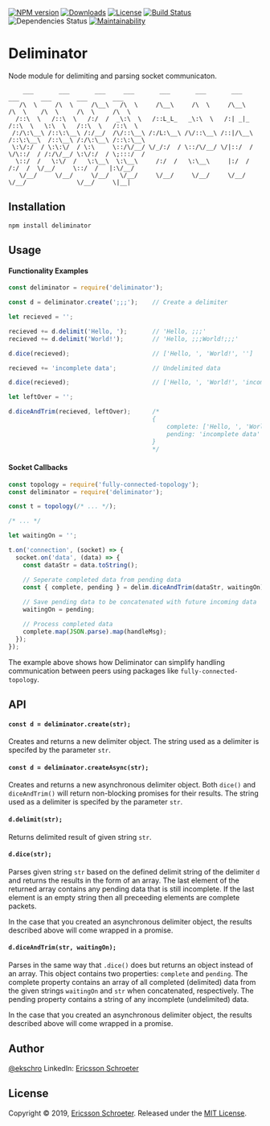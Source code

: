 [![NPM version][npm-image]][npm-url]
[![Downloads][downloads-image]][downloads-url]
[![License][license-image]][license-url]
[![Build Status][build-status-image]][build-status-url]
![Dependencies Status][david-image]
[![Maintainability][code-climate-image]][code-climate-url]

# Deliminator
Node module for delimiting and parsing socket communicaton. 

```
    ___       ___       ___     ___       ___       ___       ___       ___      ___       ___       ___   
   /\  \     /\  \     /\__\   /\  \     /\__\     /\  \     /\__\     /\  \    /\  \     /\  \     /\  \  
  /::\  \   /::\  \   /:/  /  _\:\  \   /::L_L_   _\:\  \   /:| _|_   /::\  \   \:\  \   /::\  \   /::\  \ 
 /:/\:\__\ /::\:\__\ /:/__/  /\/::\__\ /:/L:\__\ /\/::\__\ /::|/\__\ /::\:\__\  /::\__\ /:/\:\__\ /::\:\__\
 \:\/:/  / \:\:\/  / \:\     \::/\/__/ \/_/:/  / \::/\/__/ \/|::/  / \/\::/  / /:/\/__/ \:\/:/  / \;:::/  /
  \::/  /   \:\/  /   \:\__\  \:\__\     /:/  /   \:\__\     |:/  /    /:/  /  \/__/     \::/  /   |:\/__/ 
   \/__/     \/__/     \/__/   \/__/     \/__/     \/__/     \/__/     \/__/              \/__/     \|__|  
```

## Installation

```
npm install deliminator
```

## Usage
#### Functionality Examples
``` js
const deliminator = require('deliminator');

const d = deliminator.create(';;;');    // Create a delimiter

let recieved = '';

recieved += d.delimit('Hello, ');       // 'Hello, ;;;'
recieved += d.delimit('World!');        // 'Hello, ;;;World!;;;'

d.dice(recieved);                       // ['Hello, ', 'World!', '']

recieved += 'incomplete data';          // Undelimited data

d.dice(recieved);                       // ['Hello, ', 'World!', 'incomplete data']

let leftOver = '';

d.diceAndTrim(recieved, leftOver);      /* 
                                        {
                                            complete: ['Hello, ', 'World!'], 
                                            pending: 'incomplete data'
                                        } 
                                        */
```

#### Socket Callbacks
```js
const topology = require('fully-connected-topology');
const deliminator = require('deliminator');

const t = topology(/* ... */);

/* ... */

let waitingOn = '';

t.on('connection', (socket) => {
  socket.on('data', (data) => {
    const dataStr = data.toString();

    // Seperate completed data from pending data
    const { complete, pending } = delim.diceAndTrim(dataStr, waitingOn);
    
    // Save pending data to be concatenated with future incoming data
    waitingOn = pending;

    // Process completed data
    complete.map(JSON.parse).map(handleMsg);
  });
});
```

The example above shows how Deliminator can simplify handling communication between peers using packages like `fully-connected-topology`.

## API
#### `const d = deliminator.create(str);`

Creates and returns a new delimiter object. The string used as a delimiter is specifed by the parameter `str`.

#### `const d = deliminator.createAsync(str);`

Creates and returns a new asynchronous delimiter object.  Both `dice()` and `diceAndTrim()` will return non-blocking promises for their results.  The string used as a delimiter is specifed by the parameter `str`.

#### `d.delimit(str);`

Returns delimited result of given string `str`.

#### `d.dice(str);`

Parses given string `str` based on the defined delimit string of the delimiter `d` and returns the results in the form of an array.  The last element of the returned array contains any pending data that is still incomplete.  If the last element is an empty string then all preceeding elements are complete packets.

In the case that you created an asynchronous delimiter object, the results described above will come wrapped in a promise.

#### `d.diceAndTrim(str, waitingOn);`

Parses in the same way that `.dice()` does but returns an object instead of an array.  This object contains two properties: `complete` and `pending`.  The complete property contains an array of all completed (delimited) data from the given strings `waitingOn` and `str` when concatenated, respectively.  The pending property contains a string of any incomplete (undelimited) data.

In the case that you created an asynchronous delimiter object, the results described above will come wrapped in a promise.

## Author 
[@ekschro](https://github.com/ekschro)
LinkedIn: [Ericsson Schroeter](www.linkedin.com/in/ericsson-schroeter)

## License
Copyright © 2019, [Ericsson Schroeter](https://github.com/ekschro). Released under the [MIT License](LICENSE).

[npm-image]: https://img.shields.io/npm/v/deliminator.svg?
[npm-url]: https://www.npmjs.com/package/deliminator
[license-image]: https://img.shields.io/npm/l/deliminator.svg?
[license-url]: https://www.npmjs.com/package/deliminator
[downloads-image]: https://img.shields.io/npm/dt/deliminator.svg?
[downloads-url]: https://www.npmjs.com/package/deliminator
[build-status-image]: https://travis-ci.org/ekschro/deliminator.svg?branch=master
[build-status-url]: https://travis-ci.org/ekschro/deliminator
[david-image]: https://img.shields.io/david/ekschro/deliminator.svg
[code-climate-url]: https://codeclimate.com/github/ekschro/deliminator/maintainability
[code-climate-image]: https://api.codeclimate.com/v1/badges/78baced79207578bba1a/maintainability